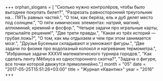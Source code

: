 +++
orphan_slogans = [ "Сколько нужно контролёров, чтобы было выгоднее покупать билет?", "Разрезать равносторонний треугольник на... ПЯТЬ равных частей.", "О том, как берёза, ель и дуб делят место под солнцем.", "О пяти химических элементах: натрий, магний, аллюминий, кремний и фосфор.", "Четыре задачи про игральные карты, присылайте решения!", "Две трети правды.", "Какая из трёх историй — грубая ложь?", "О том, как мы отдыхаем и чем при этом занимается мозг.", "Друзья Бусеньки складывают и умножают фигуры.", "Две задачи по физике про водолазный колокол и нагревание термометра.", "Избранные задачи XXXVII математического турнира городов.", "Как сделать ленту Мёбиуса из одностороннего скотча?", "Задача о фигуре, все точки которой движутся прямолинейно.",]
month = "05"
date = "2017-05-25T15:51:26+03:00"
title = "Журнал «Квантик»"
year = "2016"
+++
